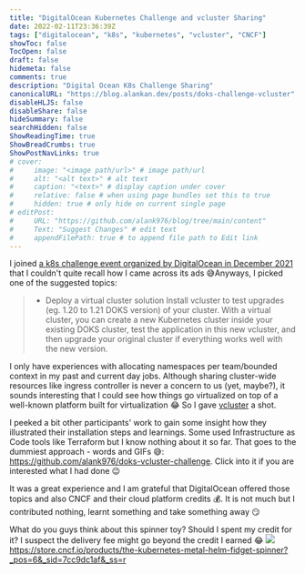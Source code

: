 ```yaml
---
title: "DigitalOcean Kubernetes Challenge and vcluster Sharing"
date: 2022-02-11T23:36:39Z
tags: ["digitalocean", "k8s", "kubernetes", "vcluster", "CNCF"]
showToc: false
TocOpen: false
draft: false
hidemeta: false
comments: true
description: "Digital Ocean K8s Challenge Sharing"
canonicalURL: "https://blog.alankan.dev/posts/doks-challenge-vcluster"
disableHLJS: false
disableShare: false
hideSummary: false
searchHidden: false
ShowReadingTime: true
ShowBreadCrumbs: true
ShowPostNavLinks: true
# cover:
#     image: "<image path/url>" # image path/url
#     alt: "<alt text>" # alt text
#     caption: "<text>" # display caption under cover
#     relative: false # when using page bundles set this to true
#     hidden: true # only hide on current single page
# editPost:
#     URL: "https://github.com/alank976/blog/tree/main/content"
#     Text: "Suggest Changes" # edit text
#     appendFilePath: true # to append file path to Edit link
---
```


I joined [a k8s challenge event organized by DigitalOcean in December 2021](https://www.digitalocean.com/community/pages/kubernetes-challenge) that I couldn't quite recall how I came across its ads 😅Anyways, I picked one of the suggested topics:
> - Deploy a virtual cluster solution
> Install vcluster to test upgrades (eg. 1.20 to 1.21 DOKS version) of your cluster. With a virtual cluster, you can create a new Kubernetes cluster inside your existing DOKS cluster, test the application in this new vcluster, and then upgrade your original cluster if everything works well with the new version.

I only have experiences with allocating namespaces per team/bounded context in my past and current day jobs. Although sharing cluster-wide resources like ingress controller is never a concern to us (yet, maybe?), it sounds interesting that I could see how things go virtualized on top of a well-known platform built for virtualization :joy: So I gave [vcluster](https://www.vcluster.com/) a shot.

I peeked a bit other participants' work to gain some insight how they illustrated their installation steps and learnings. Some used Infrastructure as Code tools like Terraform but I know nothing about it so far. That goes to the dummiest approach - words and GIFs 😅: https://github.com/alank976/doks-vcluster-challenge. Click into it if you are interested what I had done :wink:

It was a great experience and I am grateful that DigitalOcean offered those topics and also CNCF and their cloud platform credits 💰. It is not much but I contributed nothing, learnt something and take something away 😏

What do you guys think about this spinner toy? Should I spent my credit for it? I suspect the delivery fee might go beyond the credit I earned :joy:
![](https://cdn.shopify.com/s/files/1/1300/8977/products/spinner_31a0980e-b9bf-40c5-8e5a-bd4f745bfb10_480x.jpg?v=1649701500)
https://store.cncf.io/products/the-kubernetes-metal-helm-fidget-spinner?_pos=6&_sid=7cc9dc1af&_ss=r
